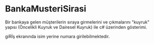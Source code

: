 # BankaMusteriSirasi
Bir bankaya gelen müşterilerin sıraya girmelerini ve çıkmalarını "kuyruk" yapısı (Öncelikli Kuyruk ve Dairesel Kuyruk) ile c# üzerinden gösterimi.

giRİş ekranında isim yerine numara girilebilmektedir.
